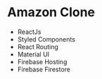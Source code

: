 # Amazon Clone

- ReactJs
- Styled Components
- React Routing
- Material UI
- Firebase Hosting
- Firebase Firestore

